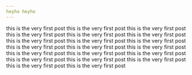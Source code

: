 ```yaml
---
heyho heyho
---
```


this is the very first post
this is the very first post
this is the very first post
this is the very first post
this is the very first post
this is the very first post
this is the very first post
this is the very first post
this is the very first post
this is the very first post
this is the very first post
this is the very first post
this is the very first post
this is the very first post
this is the very first post
this is the very first post
this is the very first post
this is the very first post
this is the very first post
this is the very first post
